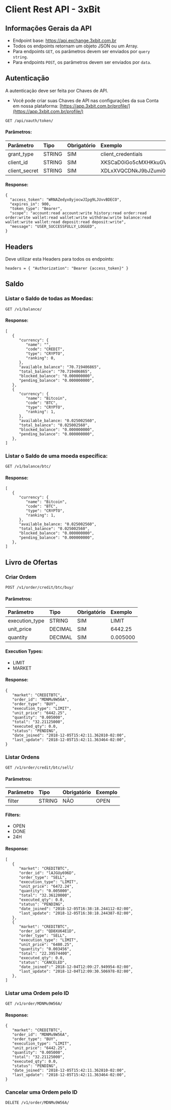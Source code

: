 # Client Rest API - 3xBit


## Informações Gerais da API
* Endpoint base: https://api.exchange.3xbit.com.br
* Todos os endpoints retornam um objeto JSON ou um Array.
* Para endpoints `GET`, os parâmetros devem ser enviados por `query string`.
* Para endpoints `POST`, os parâmetros devem ser enviados por `data`.

## Autenticação

A autenticação deve ser feita por Chaves de API.
* Você pode criar suas Chaves de API nas configurações da sua Conta em nossa plataforma: [https://app.3xbit.com.br/profile/](https://app.3xbit.com.br/profile/)

```
GET /api/oauth/token/
```
#### Parâmetros:
|  Parâmetro  | Tipo | Obrigatório |  Exemplo  |
|:------------|:-----|:------------|:----------|
|grant_type   |STRING|     SIM     |client_credentials|
|client_id    |STRING|     SIM     |XKSCaD0iGo5cMXHKkuGVpwJnM3UOH5KnzxiEK71z|
|client_secret|STRING|     SIM     |XDLxXVQCDNkJ9bJZumi0P35c33mucC1XpDrIQp9BHci6JhVL6PKBgoMDW0pP3gkXeZuFXUMmHrRWZXDTMX8oGMmU8ktL0X41aPdXDFP0pP9KK2vfmJ1HVjXYX4vdnJHz|


#### Response:
```
{
  "access_token": "WRNAZedyx8yjocwJIpg9LJUvvBDECO",
  "expires_in": 900,
  "token_type": "Bearer",
  "scope": "account:read account:write history:read order:read order:write wallet:read wallet:write withdraw:write balance:read wallet:write wallet:read deposit:read deposit:write",
  "message": "USER_SUCCESSFULLY_LOGGED",
}
```

## Headers

Deve utilizar esta Headers para todos os endpoints:

```
headers = { "Authorization": "Bearer {access_token}" }
```


## Saldo
### Listar o Saldo de todas as Moedas:

```
GET /v1/balance/
```

#### Response:
```
[
   {
      "currency": {
         "name": "",
         "code": "CREDIT",
         "type": "CRYPTO",
         "ranking": 0,
      },
      "available_balance": "70.719406865",
      "total_balance": "70.719406865",
      "blocked_balance": "0.000000000",
      "pending_balance": "0.000000000",
   },
   {
      "currency": {
         "name": "Bitcoin",
         "code": "BTC",
         "type": "CRYPTO",
         "ranking": 1,
      },
      "available_balance: "0.025002560",
      "total_balance": "0.025002560",
      "blocked_balance": "0.000000000",
      "pending_balance": "0.000000000",
   },
]

```
### Listar o Saldo de uma moeda específica:

```
GET /v1/balance/btc/
```

#### Response:
```
[
   {
      "currency": {
         "name": "Bitcoin",
         "code": "BTC",
         "type": "CRYPTO",
         "ranking": 1,
      },
      "available_balance: "0.025002560",
      "total_balance": "0.025002560",
      "blocked_balance": "0.000000000",
      "pending_balance": "0.000000000",
   },
]
```

## Livro de Ofertas
### Criar Ordem

```
POST /v1/order/credit/btc/buy/
```
#### Parâmetros:
|  Parâmetro    | Tipo   | Obrigatório | Exemplo        |
|:--------------|:-------|:------------|:---------------|
|execution_type |STRING  |SIM          | LIMIT          |
|unit_price     |DECIMAL |SIM          | 6442.25        |
|quantity       |DECIMAL |SIM          | 0.005000       |

#### Execution Types:
* LIMIT
* MARKET


#### Response:
```
{
   "market": "CREDITBTC",
   "order_id": "MDNMu9W56A",
   "order_type": "BUY",
   "execution_type": "LIMIT",
   "unit_price": "6442.25",
   "quantity": "0.005000",
   "total": "32.21125000",
   "executed_qty": 0.0,
   "status": "PENDING",
   "date_joined": "2018-12-05T15:42:11.362810-02:00",
   "last_update": "2018-12-05T15:42:11.363464-02:00",
}
```

### Listar Ordens

```
GET /v1/order/credit/btc/sell/
```
#### Parâmetros:
|  Parâmetro | Tipo   | Obrigatório | Exemplo   |
|:-----------|:-------|:------------|:----------|
|   filter   | STRING | NÃO         | OPEN      |

#### Filters:
* OPEN
* DONE
* 24H


#### Response:
```
[
   {
      "market": "CREDITBTC",
      "order_id": "lAJGUy696D",
      "order_type": "SELL",
      "execution_type": "LIMIT",
      "unit_price": "6472.24",
      "quantity": "0.005000",
      "total": "32.36120000",
      "executed_qty": 0.0,
      "status": "PENDING",
      "date_joined": "2018-12-05T16:38:18.244112-02:00",
      "last_update": "2018-12-05T16:38:18.244387-02:00",
   },
   {
      "market": "CREDITBTC",
      "order_id": "QD8XU64E1D",
      "order_type": "SELL",
      "execution_type": "LIMIT",
      "unit_price": "6480.25",
      "quantity": "0.003456",
      "total": "22.39574400",
      "executed_qty": 0.0,
      "status": "CANCELED",
      "date_joined":" 2018-12-04T12:09:27.949954-02:00",
      "last_update": "2018-12-04T12:09:30.506978-02:00",
   },
]
```

### Listar uma Ordem pelo ID

```
GET /v1/order/MDNMu9W56A/
```

#### Response:
```
{
   "market": "CREDITBTC",
   "order_id": "MDNMu9W56A",
   "order_type": "BUY",
   "execution_type": "LIMIT",
   "unit_price": "6442.25",
   "quantity": "0.005000",
   "total": "32.21125000",
   "executed_qty": 0.0,
   "status": "PENDING",
   "date_joined": "2018-12-05T15:42:11.362810-02:00",
   "last_update": "2018-12-05T15:42:11.363464-02:00",
}
```

### Cancelar uma Ordem pelo ID

```
DELETE /v1/order/MDNMu9W56A/
```
